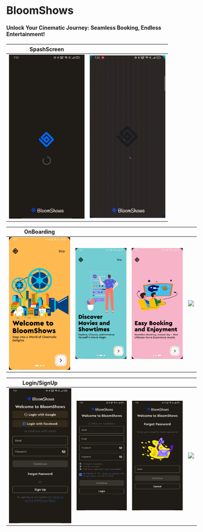 # BloomShows

#### Unlock Your Cinematic Journey: Seamless Booking, Endless Entertainment!

| SpashScreen                                                             |                                                                   |
|-------------------------------------------------------------------------|-------------------------------------------------------------------|
| <img width ="200px" src = "BloomshowsRes/screenshots/spalshscreen.jpg"> | <img width ="200px" src = "BloomshowsRes/screenshots/splash.gif"> |

| OnBoarding                                                         |                                                                   |                                                                   |                                                                       |
|--------------------------------------------------------------------|-------------------------------------------------------------------|-------------------------------------------------------------------|-----------------------------------------------------------------------|
| <img width ="200px" src = "BloomshowsRes/screenshots/slide1.jpg"/> | <img width ="200px" src = "BloomshowsRes/screenshots/slide2.jpg"> | <img width ="200px" src = "BloomshowsRes/screenshots/slide3.jpg"> | <img width ="200px" src = "BloomshowsRes/screenshots/onboarding.gif"> |

| Login/SignUp                                                     |                                                                   |                                                                   |                                                            |
|------------------------------------------------------------------|-------------------------------------------------------------------|-------------------------------------------------------------------|------------------------------------------------------------|
| <img width ="200px" src = "BloomshowsRes/screenshots/login.jpg"> | <img width ="200px" src = "BloomshowsRes/screenshots/signup.jpg"> | <img width ="200px" src = "BloomshowsRes/screenshots/forget.jpg"> | <img width ="200px" src = "BloomshowsRes/screenshots/login_signup.gif"/> |

